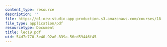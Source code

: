 ```yaml
---
content_type: resource
description: ''
file: https://ol-ocw-studio-app-production.s3.amazonaws.com/courses/18-366-random-walks-and-diffusion-fall-2006/54d7c7703e4092a0839a56cd59446f45_lec19.pdf
file_type: application/pdf
resourcetype: Document
title: lec19.pdf
uid: 54d7c770-3e40-92a0-839a-56cd59446f45
---
```

